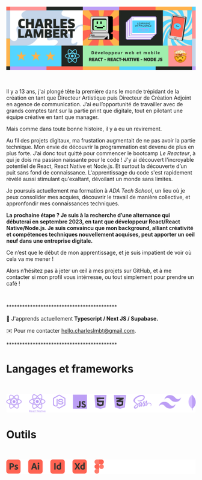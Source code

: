 ![Texte alternatif](https://github.com/Charleslmbrt/Charleslmbrt/blob/main/header_github.jpg)

<br>

<p>Il y a 13 ans, j'ai plongé tête la première dans le monde trépidant de la création en tant que Directeur Artistique puis Directeur de Création Adjoint en agence de communication. J’ai eu l’opportunité de travailler avec de grands comptes tant sur la partie print que digitale, tout en pilotant une équipe créative en tant que manager.

Mais comme dans toute bonne histoire, il y a eu un revirement. 

Au fil des projets digitaux, ma frustation augmentait de ne pas avoir la partie technique. Mon envie de découvrir la programmation est devenu de plus en plus forte. J’ai donc tout quitté pour commencer le bootcamp *Le Reacteur*, à qui je dois ma passion naissante pour le code ! J'y ai découvert l'incroyable potentiel de React, React Native et Node.js. Et surtout la découverte d’un puit sans fond de connaissance. L'apprentissage du code s'est rapidement révélé aussi stimulant qu'exaltant, dévoilant un monde sans limites.

Je poursuis actuellement ma formation à *ADA Tech School*, un lieu où je peux consolider mes acquies, découvrir le travail de manière collective, et appronfondir mes connaissances techniques.

**La prochaine étape ? Je suis à la recherche d’une alternance qui débuterai en septembre 2023, en tant que développeur React/React Native/Node.js. Je suis convaincu que mon background, alliant créativité et compétences techniques nouvellement acquises, peut apporter un oeil neuf dans une entreprise digitale.**

Ce n’est que le début de mon apprentissage, et je suis impatient de voir où cela va me mener !

Alors n’hésitez pas à jeter un œil à mes projets sur GitHub, et à me contacter si mon profil vous intérresse, ou tout simplement pour prendre un café !</p>

<br>
<p>******************************************</p>

🧠 J'apprends actuellement **Typescript / Next JS / Supabase.**

✉️ Pour me contacter [hello.charleslmbt@gmail.com](mailto:hello.charleslmbt@gmail.com).

<p>******************************************</p>


# Langages et frameworks

<br>

![Texte alternatif](https://github.com/Charleslmbrt/Charleslmbrt/blob/main/langages_frameworks.png)

# Outils

<br>

![Texte alternatif](https://github.com/Charleslmbrt/Charleslmbrt/blob/main/outils.png)


